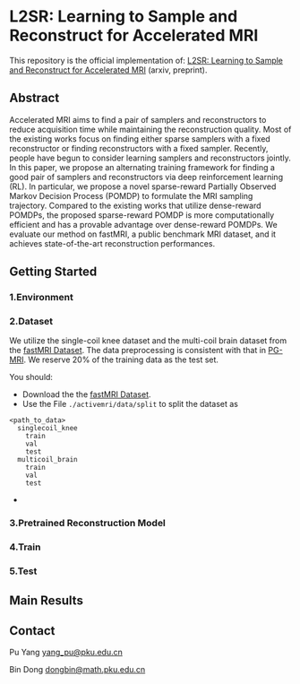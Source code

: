 # L2SR: Learning to Sample and Reconstruct for Accelerated MRI
This repository is the official implementation of: [L2SR: Learning to Sample and Reconstruct for Accelerated MRI](https://arxiv.org/abs/2212.02190) (arxiv, preprint).

## Abstract 
Accelerated MRI aims to find a pair of samplers and reconstructors to reduce acquisition time while maintaining the reconstruction quality. Most of the existing works focus on finding either sparse samplers with a fixed reconstructor or finding reconstructors with a fixed sampler. Recently, people have begun to consider learning samplers and reconstructors jointly. In this paper, we propose an alternating training framework for finding a good pair of samplers and reconstructors via deep reinforcement learning (RL). In particular, we propose a novel sparse-reward Partially Observed Markov Decision Process (POMDP) to formulate the MRI sampling trajectory. Compared to the existing works that utilize dense-reward POMDPs, the proposed sparse-reward POMDP is more computationally efficient and has a provable advantage over dense-reward POMDPs. We evaluate our method on fastMRI, a public benchmark MRI dataset, and it achieves state-of-the-art reconstruction performances.

## Getting Started

### 1.Environment

### 2.Dataset 
We utilize the single-coil knee dataset and the multi-coil brain dataset from the [fastMRI Dataset](https://fastmri.org/). The data preprocessing is consistent with that in [PG-MRI](https://github.com/Timsey/pg_mri). We reserve $20\%$ of the training data as the test set. 

You should:
 - Download the the [fastMRI Dataset](https://fastmri.org/).
 - Use the File `./activemri/data/split` to split the dataset as
```
<path_to_data>
  singlecoil_knee
    train
    val
    test
  multicoil_brain
    train
    val
    test
```
 - 

### 3.Pretrained Reconstruction Model

### 4.Train

### 5.Test


## Main Results

## Contact

Pu Yang [yang_pu@pku.edu.cn](mailto:yang_pu@pku.edu.cn)

Bin Dong [dongbin@math.pku.edu.cn](mailto:dongbin@math.pku.edu.cn)
